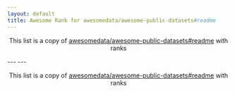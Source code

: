 ```yaml
---
layout: default
title: Awesome Rank for awesomedata/awesome-public-datasets#readme
---
```


<p align="center">
	This list is a copy of <a href="https://github.com/awesomedata/awesome-public-datasets#readme">awesomedata/awesome-public-datasets#readme</a> with ranks
</p>
---
---
<p align="center">
	This list is a copy of <a href="https://github.com/awesomedata/awesome-public-datasets#readme">awesomedata/awesome-public-datasets#readme</a> with ranks
</p>
